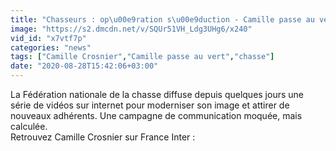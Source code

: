 ```yaml
---
title: "Chasseurs : op\u00e9ration s\u00e9duction - Camille passe au vert"
image: "https://s2.dmcdn.net/v/SQUr51VH_Ldg3UHg6/x240"
vid_id: "x7vtf7p"
categories: "news"
tags: ["Camille Crosnier","Camille passe au vert","chasse"]
date: "2020-08-28T15:42:06+03:00"
---
```

La Fédération nationale de la chasse diffuse depuis quelques jours une série de vidéos sur internet pour moderniser son image et attirer de nouveaux adhérents. Une campagne de communication moquée, mais calculée.   <br>Retrouvez Camille Crosnier sur France Inter : 
